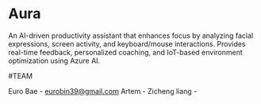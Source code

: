 # Aura
An AI-driven productivity assistant that enhances focus by analyzing facial expressions, screen activity, and keyboard/mouse interactions. Provides real-time feedback, personalized coaching, and IoT-based environment optimization using Azure AI.


#TEAM 

Euro Bae - eurobin39@gmail.com
Artem  - 
Zicheng liang - 
